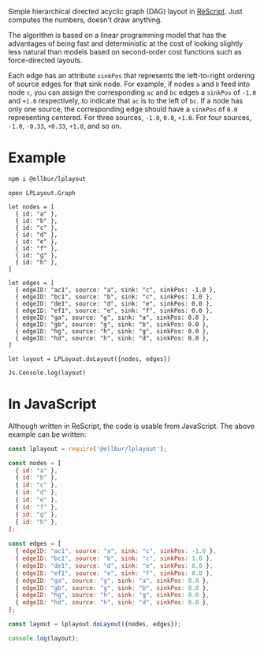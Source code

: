 
Simple hierarchical directed acyclic graph (DAG) layout in [ReScript](https://rescript-lang.org/). Just computes the numbers, doesn't draw anything.

The algorithm is based on a linear programming model that has the advantages of being fast and deterministic at the cost of looking slightly less natural than models based on second-order cost functions such as force-directed layouts.

Each edge has an attribute `sinkPos` that represents the left-to-right ordering of source edges for that sink node. For example, if nodes `a` and `b` feed into node `c`, you can assign the corresponding `ac` and `bc` edges a `sinkPos` of `-1.0` and `+1.0` respectively, to indicate that `ac` is to the left of `bc`. If a node has only one source, the corresponding edge should have a `sinkPos` of `0.0` representing centered. For three sources, `-1.0`, `0.0`, `+1.0`. For four sources, `-1.0`, `-0.33`, `+0.33`, `+1.0`, and so on.

# Example

```sh
npm i @ellbur/lplayout
```

```rescript
open LPLayout.Graph

let nodes = [
  { id: "a" },
  { id: "b" },
  { id: "c" },
  { id: "d" },
  { id: "e" },
  { id: "f" },
  { id: "g" },
  { id: "h" },
]
  
let edges = [
  { edgeID: "ac1", source: "a", sink: "c", sinkPos: -1.0 },
  { edgeID: "bc1", source: "b", sink: "c", sinkPos: 1.0 },
  { edgeID: "de1", source: "d", sink: "e", sinkPos: 0.0 },
  { edgeID: "ef1", source: "e", sink: "f", sinkPos: 0.0 },
  { edgeID: "ga", source: "g", sink: "a", sinkPos: 0.0 },
  { edgeID: "gb", source: "g", sink: "b", sinkPos: 0.0 },
  { edgeID: "hg", source: "h", sink: "g", sinkPos: 0.0 },
  { edgeID: "hd", source: "h", sink: "d", sinkPos: 0.0 },
]

let layout = LPLayout.doLayout({nodes, edges})

Js.Console.log(layout)
```

# In JavaScript

Although written in ReScript, the code is usable from JavaScript. The above example can be written:

```javascript
const lplayout = require('@ellbur/lplayout');

const nodes = [
  { id: "a" },
  { id: "b" },
  { id: "c" },
  { id: "d" },
  { id: "e" },
  { id: "f" },
  { id: "g" },
  { id: "h" },
];
  
const edges = [
  { edgeID: "ac1", source: "a", sink: "c", sinkPos: -1.0 },
  { edgeID: "bc1", source: "b", sink: "c", sinkPos: 1.0 },
  { edgeID: "de1", source: "d", sink: "e", sinkPos: 0.0 },
  { edgeID: "ef1", source: "e", sink: "f", sinkPos: 0.0 },
  { edgeID: "ga", source: "g", sink: "a", sinkPos: 0.0 },
  { edgeID: "gb", source: "g", sink: "b", sinkPos: 0.0 },
  { edgeID: "hg", source: "h", sink: "g", sinkPos: 0.0 },
  { edgeID: "hd", source: "h", sink: "d", sinkPos: 0.0 },
];

const layout = lplayout.doLayout({nodes, edges});

console.log(layout);
```

